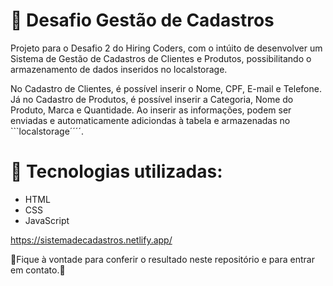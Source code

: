# 📄 Desafio Gestão de Cadastros
Projeto para o Desafio 2 do Hiring Coders, com o intúito de desenvolver um Sistema de Gestão de Cadastros de Clientes e Produtos, possibilitando o armazenamento de dados inseridos no localstorage.

No Cadastro de Clientes, é possível inserir o Nome, CPF, E-mail e Telefone. Já no Cadastro de Produtos, é possível inserir a Categoria, Nome do Produto, Marca e Quantidade. Ao inserir as informações, podem ser enviadas e automaticamente adiciondas à tabela e armazenadas no ```localstorage´´´´.

# 🚀 Tecnologias utilizadas:
- HTML
- CSS
- JavaScript


https://sistemadecadastros.netlify.app/


🚀Fique à vontade para conferir o resultado neste repositório e para entrar em contato.🚀
